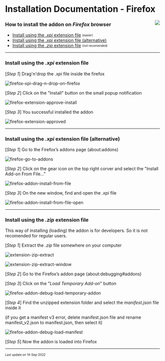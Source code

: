 # Installation Documentation - Firefox

<img src="resources/browser-icons/firefox_16x16.png" align="right">

### How to install the addon on *Firefox* browser

- [Install using the *.xpi* extension file](#install-using-the-xpi-extension-file) <sub><sup>(easier)</sup></sub>
- [Install using the *.xpi* extension file (alternative)](#install-using-the-xpi-extension-file-alternative)
- [Install using the *.zip* extension file](#install-using-the-zip-extension-file) <sub><sup>(not recomended)</sup></sub>

---

### Install using the *.xpi* extension file

[*Step 1*] Drag'n'drop the *.xpi* file inside the firefox

![firefox-xpi-drag-n-drop-on-firefox](resources/installation/firefox-xpi-drag-n-drop-on-firefox.png)

[*Step 2*] Click on the "Install" button on the small popup notification

![firefox-extension-approve-install](resources/installation/firefox-extension-approve-install.png)

[*Step 3*] You successful installed the addon

![firefox-extension-approved](resources/installation/firefox-extension-approved.png)

---

### Install using the *.xpi* extension file (alternative)
[*Step 1*] Go to the Firefox’s addons page (about:addons)

![firefox-go-to-addons](resources/installation/firefox-go-to-addons.png)

[*Step 2*] Click on the gear icon on the top right corver and select the "Install Add-on From File..."

![firefox-addon-install-from-file](resources/installation/firefox-addon-install-from-file.png)

[*Step 3*] On the new window, find and open the *.xpi* file

![firefox-addon-install-from-file-open](resources/installation/firefox-addon-install-from-file-open.png)

---

### Install using the *.zip* extension file

This way of installing (loading) the addon is for developers. So it is not recomended for regular users.

[*Step 1*] Extract the *.zip* file somewhere on your computer

![extension-zip-extract](resources/installation/extension-zip-extract.png)

![extension-zip-extract-window](resources/installation/extension-zip-extract-window.png)

[*Step 2*] Go to the Firefox’s addon page (about:debugging#addons)

[*Step 3*] Click on the "*Load Temporary Add-on*" button

![firefox-addon-debug-load-temporary-addon](resources/installation/firefox-addon-debug-load-temporary-addon.png)

[*Step 4*] Find the unzipped extension folder and select the *manifest.json* file inside it

(if you get a manifest v3 error, delete manifest.json file and rename manifest_v2.json to manifest.json, then select it)

![firefox-addon-debug-load-manifest](resources/installation/firefox-addon-debug-load-manifest.png)

[*Step 5*] Now the addon is loaded into Firefox

---

<sub><sup>Last update on 14-Sep-2022</sup></sub>
